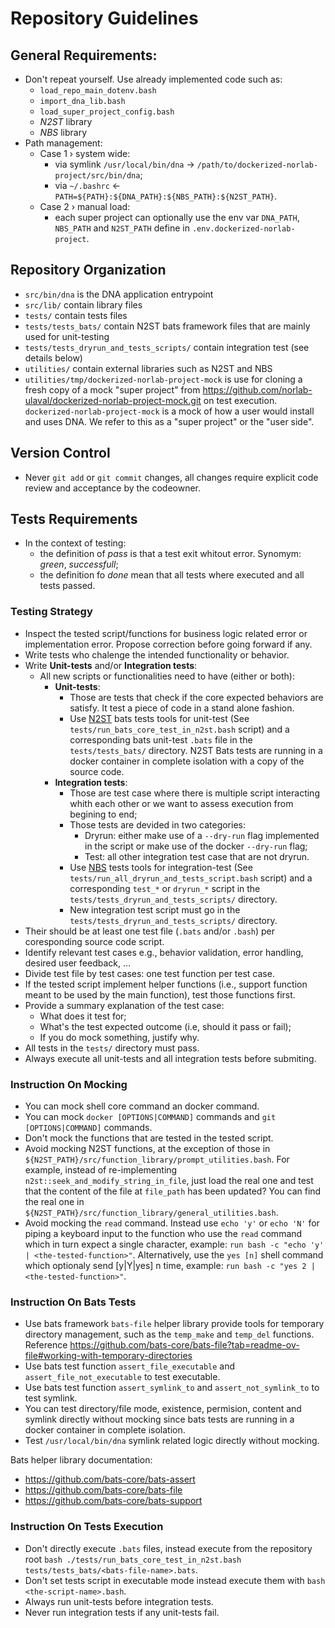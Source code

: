 
# Repository Guidelines
 
## General Requirements:
- Don't repeat yourself. Use already implemented code such as:
  - `load_repo_main_dotenv.bash`
  - `import_dna_lib.bash`
  - `load_super_project_config.bash`
  - _N2ST_ library
  - _NBS_ library
- Path management:
  - Case 1 › system wide:
    - via symlink `/usr/local/bin/dna` → `/path/to/dockerized-norlab-project/src/bin/dna`;
    - via `~/.bashrc` ← `PATH=${PATH}:${DNA_PATH}:${NBS_PATH}:${N2ST_PATH}`.
  - Case 2 › manual load: 
    - each super project can optionally use the env var `DNA_PATH`, `NBS_PATH` and `N2ST_PATH` define in `.env.dockerized-norlab-project`.
  
## Repository Organization
- `src/bin/dna` is the DNA application entrypoint
- `src/lib/` contain library files
- `tests/` contain tests files
- `tests/tests_bats/` contain N2ST bats framework files that are mainly used for unit-testing
- `tests/tests_dryrun_and_tests_scripts/` contain integration test (see details below)
- `utilities/` contain external libraries such as N2ST and NBS
- `utilities/tmp/dockerized-norlab-project-mock` is use for cloning a fresh copy of a mock "super project" from https://github.com/norlab-ulaval/dockerized-norlab-project-mock.git on test execution.
  `dockerized-norlab-project-mock` is a mock of how a user would install and uses DNA. We refer to this as a "super project" or the "user side".

## Version Control
- Never `git add` or `git commit` changes, all changes require explicit code review and acceptance by the codeowner.   

## Tests Requirements
- In the context of testing:
  - the definition of _pass_ is that a test exit whitout error. Synomym: _green_, _successfull_; 
  - the definition fo _done_ mean that all tests where executed and all tests passed.

### Testing Strategy
- Inspect the tested script/functions for business logic related error or implementation error. Propose correction before going forward if any. 
- Write tests who chalenge the intended functionality or behavior.
- Write **Unit-tests** and/or **Integration tests**:
  - All new scripts or functionalities need to have (either or both):
    - **Unit-tests**: 
      - Those are tests that check if the core expected behaviors are satisfy. It test a piece of code in a stand alone fashion.  
      - Use [N2ST](https://github.com/norlab-ulaval/norlab-shell-script-tools) bats tests tools for unit-test (See `tests/run_bats_core_test_in_n2st.bash` script) and a corresponding bats unit-test `.bats` file in the `tests/tests_bats/` directory. N2ST Bats tests are running in a docker container in complete isolation with a copy of the source code.
    - **Integration tests**: 
      - Those are test case where there is multiple script interacting whith each other or we want to assess execution from begining to end;
      - Those tests are devided in two categories: 
        - Dryrun: either make use of a `--dry-run` flag implemented in the script or make use of the docker `--dry-run` flag;  
        - Test: all other integration test case that are not dryrun.
      - Use [NBS](https://github.com/norlab-ulaval/norlab-build-system) tests tools for integration-test (See `tests/run_all_dryrun_and_tests_script.bash` script) and a corresponding `test_*` or `dryrun_*` script in the `tests/tests_dryrun_and_tests_scripts/` directory.
      - New integration test script must go in the `tests/tests_dryrun_and_tests_scripts/` directory.
- Their should be at least one test file (`.bats` and/or `.bash`) per coresponding source code script.
- Identify relevant test cases e.g., behavior validation, error handling, desired user feedback, ...   
- Divide test file by test cases: one test function per test case.
- If the tested script implement helper functions (i.e., support function meant to be used by the main function), test those functions first.
- Provide a summary explanation of the test case: 
  - What does it test for; 
  - What's the test expected outcome (i.e, should it pass or fail); 
  - If you do mock something, justify why.
- All tests in the `tests/` directory must pass.
- Always execute all unit-tests and all integration tests before submiting.


### Instruction On Mocking
- You can mock shell core command an docker command.
- You can mock `docker [OPTIONS|COMMAND]` commands and `git [OPTIONS|COMMAND]` commands.
- Don't mock the functions that are tested in the tested script.
- Avoid mocking N2ST functions, at the exception of those in `${N2ST_PATH}/src/function_library/prompt_utilities.bash`. For example, instead of re-implementing `n2st::seek_and_modify_string_in_file`, just load the real one and test that the content of the file at `file_path` has been updated? You can find the real one in `${N2ST_PATH}/src/function_library/general_utilities.bash`.
- Avoid mocking the `read` command. Instead use `echo 'y'` or `echo 'N'` for piping a keyboard input to the function who use the `read` command which in turn expect a single character, example: `run bash -c "echo 'y' | <the-tested-function>"`. Alternatively, use the `yes [n]` shell command which optionaly send [y|Y|yes] n time, example: `run bash -c "yes 2 | <the-tested-function>"`.

### Instruction On Bats Tests
- Use bats framework `bats-file` helper library provide tools for temporary directory management, such as the `temp_make` and `temp_del` functions. 
  Reference https://github.com/bats-core/bats-file?tab=readme-ov-file#working-with-temporary-directories
- Use bats test function `assert_file_executable` and `assert_file_not_executable` to test executable.
- Use bats test function `assert_symlink_to` and `assert_not_symlink_to` to test symlink.
- You can test directory/file mode, existence, permision, content and symlink directly without mocking since bats tests are running in a docker container in complete isolation.
- Test `/usr/local/bin/dna` symlink related logic directly without mocking.

Bats helper library documentation:
  - https://github.com/bats-core/bats-assert
  - https://github.com/bats-core/bats-file
  - https://github.com/bats-core/bats-support

### Instruction On Tests Execution
- Don't directly execute `.bats` files, instead execute from the repository root `bash ./tests/run_bats_core_test_in_n2st.bash tests/tests_bats/<bats-file-name>.bats`.
- Don't set tests script in executable mode instead execute them with `bash <the-script-name>.bash`. 
- Always run unit-tests before integration tests.
- Never run integration tests if any unit-tests fail.
